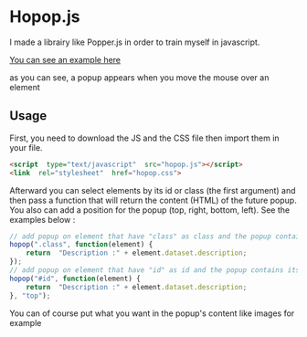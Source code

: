 # Hopop.js

I made a librairy like Popper.js in order to train myself in javascript.

[You can see an example here](https://namysh.github.io/hopop.js/example/)

as you can see, a popup appears when you move the mouse over an element


## Usage
First, you need to download the JS and the CSS file then import them in your file.
```html
<script  type="text/javascript"  src="hopop.js"></script>
<link  rel="stylesheet"  href="hopop.css">
```
Afterward you can select elements by its id or class (the first argument) and then pass a function that will return the content (HTML) of the future popup. You also can add a position for the popup (top, right, bottom, left).
See the examples below :
```javascript
// add popup on element that have "class" as class and the popup contains its description dataset
hopop(".class", function(element) {
	return  "Description :" + element.dataset.description;
});
// add popup on element that have "id" as id and the popup contains its description dataset
hopop("#id", function(element) {
	return  "Description :" + element.dataset.description;
}, "top");
```
You can of course put what you want in the popup's content like images for example
